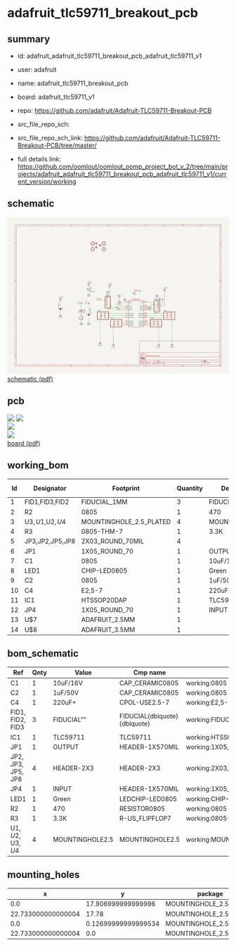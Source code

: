 # adafruit_tlc59711_breakout_pcb
 
## summary 
* id: adafruit_adafruit_tlc59711_breakout_pcb_adafruit_tlc59711_v1
* user: adafruit
* name: adafruit_tlc59711_breakout_pcb
* board: adafruit_tlc59711_v1
* repo: https://github.com/adafruit/Adafruit-TLC59711-Breakout-PCB



* src_file_repo_sch: 
* src_file_repo_sch_link: https://github.com/adafruit/Adafruit-TLC59711-Breakout-PCB/tree/master/
* full details link: https://github.com/oomlout/oomlout_oomp_project_bot_v_2/tree/main/projects/adafruit_adafruit_tlc59711_breakout_pcb_adafruit_tlc59711_v1/current_version/working  

## schematic  
![](working_schematic_600.png)  
[schematic (pdf)](working_schematic.pdf)  

## pcb  
![](working_3d_600.png) 
![](working_3d_front_600.png)  
![](working_3d_back_600.png)  
![](working_600.png)  
[board (pdf)](working.pdf)  

## working_bom
| Id | Designator | Footprint | Quantity | Designation | Supplier and ref |  | None | 
| --- | --- | --- | --- | --- | --- | --- | --- | 
| 1 | FID1,FID3,FID2 | FIDUCIAL_1MM | 3 | FIDUCIAL" |  |  | [''] | 
| 2 | R2 | 0805 | 1 | 470 |  |  | [''] | 
| 3 | U$3,U$1,U$2,U$4 | MOUNTINGHOLE_2.5_PLATED | 4 | MOUNTINGHOLE2.5 |  |  | [''] | 
| 4 | R3 | 0805-THM-7 | 1 | 3.3K |  |  | [''] | 
| 5 | JP3,JP2,JP5,JP8 | 2X03_ROUND_70MIL | 4 |  |  |  | [''] | 
| 6 | JP1 | 1X05_ROUND_70 | 1 | OUTPUT |  |  | [''] | 
| 7 | C1 | 0805 | 1 | 10uF/16V |  |  | [''] | 
| 8 | LED1 | CHIP-LED0805 | 1 | Green |  |  | [''] | 
| 9 | C2 | 0805 | 1 | 1uF/50V |  |  | [''] | 
| 10 | C4 | E2,5-7 | 1 | 220uF+ |  |  | [''] | 
| 11 | IC1 | HTSSOP20DAP | 1 | TLC59711 |  |  | [''] | 
| 12 | JP4 | 1X05_ROUND_70 | 1 | INPUT |  |  | [''] | 
| 13 | U$7 | ADAFRUIT_2.5MM | 1 |  |  |  | [''] | 
| 14 | U$8 | ADAFRUIT_3.5MM | 1 |  |  |  | [''] | 


## bom_schematic
| Ref | Qnty | Value | Cmp name | Footprint | Description | Vendor | DNP | 
| --- | --- | --- | --- | --- | --- | --- | --- | 
| C1 | 1 | 10uF/16V | CAP_CERAMIC0805 | working:0805 |  |  |  | 
| C2 | 1 | 1uF/50V | CAP_CERAMIC0805 | working:0805 |  |  |  | 
| C4 | 1 | 220uF+ | CPOL-USE2.5-7 | working:E2,5-7 |  |  |  | 
| FID1, FID2, FID3 | 3 | FIDUCIAL"" | FIDUCIAL{dblquote}{dblquote} | working:FIDUCIAL_1MM |  |  |  | 
| IC1 | 1 | TLC59711 | TLC59711 | working:HTSSOP20DAP |  |  |  | 
| JP1 | 1 | OUTPUT | HEADER-1X570MIL | working:1X05_ROUND_70 |  |  |  | 
| JP2, JP3, JP5, JP8 | 4 | HEADER-2X3 | HEADER-2X3 | working:2X03_ROUND_70MIL |  |  |  | 
| JP4 | 1 | INPUT | HEADER-1X570MIL | working:1X05_ROUND_70 |  |  |  | 
| LED1 | 1 | Green | LEDCHIP-LED0805 | working:CHIP-LED0805 |  |  |  | 
| R2 | 1 | 470 | RESISTOR0805 | working:0805 |  |  |  | 
| R3 | 1 | 3.3K | R-US_FLIPFLOP7 | working:0805-THM-7 |  |  |  | 
| U$1, U$2, U$3, U$4 | 4 | MOUNTINGHOLE2.5 | MOUNTINGHOLE2.5 | working:MOUNTINGHOLE_2.5_PLATED |  |  |  | 


## mounting_holes
| x | y | package | value | ref | size | 
| --- | --- | --- | --- | --- | --- | 
| 0.0 | 17.906999999999996 | MOUNTINGHOLE_2.5_PLATED | MOUNTINGHOLE2.5 | U$1 | m3 | 
| 22.733000000000004 | 17.78 | MOUNTINGHOLE_2.5_PLATED | MOUNTINGHOLE2.5 | U$2 | m3 | 
| 0.0 | 0.12699999999999534 | MOUNTINGHOLE_2.5_PLATED | MOUNTINGHOLE2.5 | U$3 | m3 | 
| 22.733000000000004 | 0.0 | MOUNTINGHOLE_2.5_PLATED | MOUNTINGHOLE2.5 | U$4 | m3 | 



